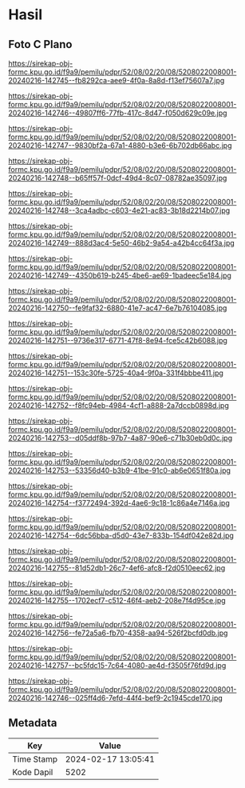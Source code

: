 # Hasil

## Foto C Plano

https://sirekap-obj-formc.kpu.go.id/f9a9/pemilu/pdpr/52/08/02/20/08/5208022008001-20240216-142745--fb8292ca-aee9-4f0a-8a8d-f13ef75607a7.jpg

https://sirekap-obj-formc.kpu.go.id/f9a9/pemilu/pdpr/52/08/02/20/08/5208022008001-20240216-142746--49807ff6-77fb-417c-8d47-f050d629c09e.jpg

https://sirekap-obj-formc.kpu.go.id/f9a9/pemilu/pdpr/52/08/02/20/08/5208022008001-20240216-142747--9830bf2a-67a1-4880-b3e6-6b702db66abc.jpg

https://sirekap-obj-formc.kpu.go.id/f9a9/pemilu/pdpr/52/08/02/20/08/5208022008001-20240216-142748--b65ff57f-0dcf-49d4-8c07-08782ae35097.jpg

https://sirekap-obj-formc.kpu.go.id/f9a9/pemilu/pdpr/52/08/02/20/08/5208022008001-20240216-142748--3ca4adbc-c603-4e21-ac83-3b18d2214b07.jpg

https://sirekap-obj-formc.kpu.go.id/f9a9/pemilu/pdpr/52/08/02/20/08/5208022008001-20240216-142749--888d3ac4-5e50-46b2-9a54-a42b4cc64f3a.jpg

https://sirekap-obj-formc.kpu.go.id/f9a9/pemilu/pdpr/52/08/02/20/08/5208022008001-20240216-142749--4350b619-b245-4be6-ae69-1badeec5e184.jpg

https://sirekap-obj-formc.kpu.go.id/f9a9/pemilu/pdpr/52/08/02/20/08/5208022008001-20240216-142750--fe9faf32-6880-41e7-ac47-6e7b76104085.jpg

https://sirekap-obj-formc.kpu.go.id/f9a9/pemilu/pdpr/52/08/02/20/08/5208022008001-20240216-142751--9736e317-6771-47f8-8e94-fce5c42b6088.jpg

https://sirekap-obj-formc.kpu.go.id/f9a9/pemilu/pdpr/52/08/02/20/08/5208022008001-20240216-142751--153c30fe-5725-40a4-9f0a-331f4bbbe411.jpg

https://sirekap-obj-formc.kpu.go.id/f9a9/pemilu/pdpr/52/08/02/20/08/5208022008001-20240216-142752--f8fc94eb-4984-4cf1-a888-2a7dccb0898d.jpg

https://sirekap-obj-formc.kpu.go.id/f9a9/pemilu/pdpr/52/08/02/20/08/5208022008001-20240216-142753--d05ddf8b-97b7-4a87-90e6-c71b30eb0d0c.jpg

https://sirekap-obj-formc.kpu.go.id/f9a9/pemilu/pdpr/52/08/02/20/08/5208022008001-20240216-142753--53356d40-b3b9-41be-91c0-ab6e0651f80a.jpg

https://sirekap-obj-formc.kpu.go.id/f9a9/pemilu/pdpr/52/08/02/20/08/5208022008001-20240216-142754--f3772494-392d-4ae6-9c18-1c86a4e7146a.jpg

https://sirekap-obj-formc.kpu.go.id/f9a9/pemilu/pdpr/52/08/02/20/08/5208022008001-20240216-142754--6dc56bba-d5d0-43e7-833b-154df042e82d.jpg

https://sirekap-obj-formc.kpu.go.id/f9a9/pemilu/pdpr/52/08/02/20/08/5208022008001-20240216-142755--81d52db1-26c7-4ef6-afc8-f2d0510eec62.jpg

https://sirekap-obj-formc.kpu.go.id/f9a9/pemilu/pdpr/52/08/02/20/08/5208022008001-20240216-142755--1702ecf7-c512-46f4-aeb2-208e7f4d95ce.jpg

https://sirekap-obj-formc.kpu.go.id/f9a9/pemilu/pdpr/52/08/02/20/08/5208022008001-20240216-142756--fe72a5a6-fb70-4358-aa94-526f2bcfd0db.jpg

https://sirekap-obj-formc.kpu.go.id/f9a9/pemilu/pdpr/52/08/02/20/08/5208022008001-20240216-142757--bc5fdc15-7c64-4080-ae4d-f3505f76fd9d.jpg

https://sirekap-obj-formc.kpu.go.id/f9a9/pemilu/pdpr/52/08/02/20/08/5208022008001-20240216-142746--025ff4d6-7efd-44f4-bef9-2c1945cde170.jpg


## Metadata

| Key        | Value               |
| ---------- | ------------------- |
| Time Stamp | 2024-02-17 13:05:41 |
| Kode Dapil | 5202                |



